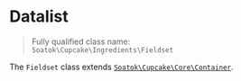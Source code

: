 # Datalist

> Fully qualified class name:  
> `Soatok\Cupcake\Ingredients\Fieldset`

The `Fieldset` class extends [`Soatok\Cupcake\Core\Container`](../Core/Container.md).
